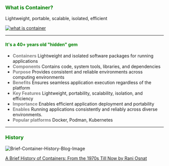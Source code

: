 ### <b style="color:green;">What is Container?</b>

<p>
  <span style="display: inline-block;" class="fragment fade-in-then-semi-out fade-right">Lightweight, </span>
  <span style="display: inline-block;" class="fragment fade-in-then-semi-out fade-up">portable, </span>
  <span style="display: inline-block;" class="fragment fade-in-then-semi-out fade-down">scalable, </span>
  <span style="display: inline-block;" class="fragment fade-in-then-semi-out fade-left">isolated, </span>
  <span style="display: inline-block;" class="fragment fade-in-then-semi-out fade-right">efficient</span>
</p>
<p class="fragment">
  <a href="https://iximiuz.com/en/posts/oci-containers/#what-is-an-oci-container">
    <img src="assets/what-is-container.png" alt="what is container">
  </a>
</p>

---

#### <b style="color:green;">It's a 40+ years old "hidden" gem</b>

* <b style="color:gray">Containers</b> Lightweight and isolated software packages for running applications
* <b style="color:gray">Components</b> Contains code, system tools, libraries, and dependencies
* <b style="color:gray">Purpose</b> Provides consistent and reliable environments across computing environments
* <b style="color:gray">Benefits</b> Ensures seamless application execution regardless of the platform
* <b style="color:gray">Key Features</b> Lightweight, portability, scalability, isolation, and efficiency
* <b style="color:gray">Importance</b> Enables efficient application deployment and portability
* <b style="color:gray">Enables</b> Running applications consistently and reliably across diverse environments.
* <b style="color:gray">Popular platforms</b> Docker, Podman, Kubernetes

---

### <b style="color:green;">History</b>

![Brief-Container-History-Blog-Image](assets/brief-container-history-blog-image.webp)

<a href="https://blog.aquasec.com/a-brief-history-of-containers-from-1970s-chroot-to-docker-2016" target="_blank">A Brief History of Containers: From the 1970s Till Now by Rani Osnat</a>
